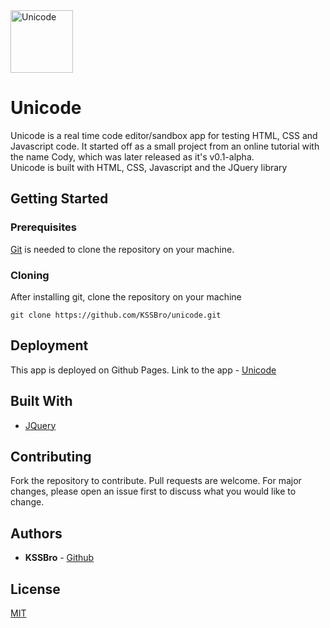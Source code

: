 <img alt="Unicode" src="https://raw.githubusercontent.com/KSSBro/unicode/master/public/images/logos/unicode-blue.png" height="100">

# Unicode

Unicode is a real time code editor/sandbox app for testing HTML, CSS and Javascript code.
It started off as a small project from an online tutorial with the name Cody, which was later released as it's v0.1-alpha.  
Unicode is built with HTML, CSS, Javascript and the JQuery library

## Getting Started

### Prerequisites

[Git](https://git-scm.com/) is needed to clone the repository on your machine.

### Cloning

After installing git, clone the repository on your machine

```
git clone https://github.com/KSSBro/unicode.git
```

## Deployment

This app is deployed on Github Pages. Link to the app - [Unicode](https://kssbro.github.io/unicode/)

## Built With

- [JQuery](https://jquery.com/)

## Contributing

Fork the repository to contribute.
Pull requests are welcome. For major changes, please open an issue first to discuss what you would like to change.

## Authors

- **KSSBro** - [Github](https://github.com/KSSBro)

## License

[MIT](https://choosealicense.com/licenses/mit/)
